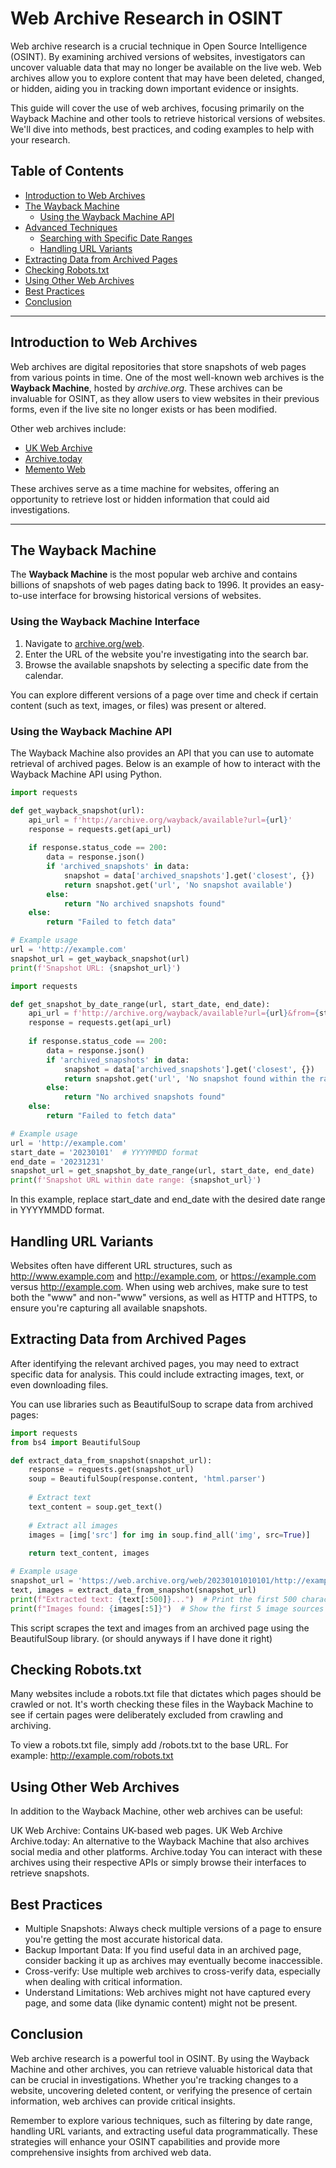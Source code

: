 # Web Archive Research in OSINT

Web archive research is a crucial technique in Open Source Intelligence (OSINT). By examining archived versions of websites, investigators can uncover valuable data that may no longer be available on the live web. Web archives allow you to explore content that may have been deleted, changed, or hidden, aiding you in tracking down important evidence or insights.

This guide will cover the use of web archives, focusing primarily on the Wayback Machine and other tools to retrieve historical versions of websites. We'll dive into methods, best practices, and coding examples to help with your research.

## Table of Contents
- [Introduction to Web Archives](#introduction-to-web-archives)
- [The Wayback Machine](#the-wayback-machine)
  - [Using the Wayback Machine API](#using-the-wayback-machine-api)
- [Advanced Techniques](#advanced-techniques)
  - [Searching with Specific Date Ranges](#searching-with-specific-date-ranges)
  - [Handling URL Variants](#handling-url-variants)
- [Extracting Data from Archived Pages](#extracting-data-from-archived-pages)
- [Checking Robots.txt](#checking-robotstxt)
- [Using Other Web Archives](#using-other-web-archives)
- [Best Practices](#best-practices)
- [Conclusion](#conclusion)

---

## Introduction to Web Archives

Web archives are digital repositories that store snapshots of web pages from various points in time. One of the most well-known web archives is the **Wayback Machine**, hosted by *archive.org*. These archives can be invaluable for OSINT, as they allow users to view websites in their previous forms, even if the live site no longer exists or has been modified.

Other web archives include:
- [UK Web Archive](https://www.webarchive.org.uk/)
- [Archive.today](https://archive.ph/)
- [Memento Web](https://mementoweb.org/)

These archives serve as a time machine for websites, offering an opportunity to retrieve lost or hidden information that could aid investigations.

---

## The Wayback Machine

The **Wayback Machine** is the most popular web archive and contains billions of snapshots of web pages dating back to 1996. It provides an easy-to-use interface for browsing historical versions of websites.

### Using the Wayback Machine Interface

1. Navigate to [archive.org/web](https://archive.org/web).
2. Enter the URL of the website you're investigating into the search bar.
3. Browse the available snapshots by selecting a specific date from the calendar.

You can explore different versions of a page over time and check if certain content (such as text, images, or files) was present or altered.

### Using the Wayback Machine API

The Wayback Machine also provides an API that you can use to automate retrieval of archived pages. Below is an example of how to interact with the Wayback Machine API using Python.

```python
import requests

def get_wayback_snapshot(url):
    api_url = f'http://archive.org/wayback/available?url={url}'
    response = requests.get(api_url)
    
    if response.status_code == 200:
        data = response.json()
        if 'archived_snapshots' in data:
            snapshot = data['archived_snapshots'].get('closest', {})
            return snapshot.get('url', 'No snapshot available')
        else:
            return "No archived snapshots found"
    else:
        return "Failed to fetch data"

# Example usage
url = 'http://example.com'
snapshot_url = get_wayback_snapshot(url)
print(f'Snapshot URL: {snapshot_url}')

import requests

def get_snapshot_by_date_range(url, start_date, end_date):
    api_url = f'http://archive.org/wayback/available?url={url}&from={start_date}&to={end_date}'
    response = requests.get(api_url)
    
    if response.status_code == 200:
        data = response.json()
        if 'archived_snapshots' in data:
            snapshot = data['archived_snapshots'].get('closest', {})
            return snapshot.get('url', 'No snapshot found within the range')
        else:
            return "No archived snapshots found"
    else:
        return "Failed to fetch data"

# Example usage
url = 'http://example.com'
start_date = '20230101'  # YYYYMMDD format
end_date = '20231231'
snapshot_url = get_snapshot_by_date_range(url, start_date, end_date)
print(f'Snapshot URL within date range: {snapshot_url}')
```
In this example, replace start_date and end_date with the desired date range in YYYYMMDD format.

## Handling URL Variants
Websites often have different URL structures, such as http://www.example.com and http://example.com, or https://example.com versus http://example.com. When using web archives, make sure to test both the "www" and non-"www" versions, as well as HTTP and HTTPS, to ensure you're capturing all available snapshots.

## Extracting Data from Archived Pages
After identifying the relevant archived pages, you may need to extract specific data for analysis. This could include extracting images, text, or even downloading files.

You can use libraries such as BeautifulSoup to scrape data from archived pages:
```python
import requests
from bs4 import BeautifulSoup

def extract_data_from_snapshot(snapshot_url):
    response = requests.get(snapshot_url)
    soup = BeautifulSoup(response.content, 'html.parser')
    
    # Extract text
    text_content = soup.get_text()
    
    # Extract all images
    images = [img['src'] for img in soup.find_all('img', src=True)]
    
    return text_content, images

# Example usage
snapshot_url = 'https://web.archive.org/web/20230101010101/http://example.com'
text, images = extract_data_from_snapshot(snapshot_url)
print(f"Extracted text: {text[:500]}...")  # Print the first 500 characters of the text
print(f"Images found: {images[:5]}")  # Show the first 5 image sources
```
This script scrapes the text and images from an archived page using the BeautifulSoup library. (or should anyways if I have done it right)

## Checking Robots.txt
Many websites include a robots.txt file that dictates which pages should be crawled or not. It's worth checking these files in the Wayback Machine to see if certain pages were deliberately excluded from crawling and archiving.

To view a robots.txt file, simply add /robots.txt to the base URL. For example: http://example.com/robots.txt

## Using Other Web Archives
In addition to the Wayback Machine, other web archives can be useful:

UK Web Archive: Contains UK-based web pages.
UK Web Archive
Archive.today: An alternative to the Wayback Machine that also archives social media and other platforms.
Archive.today
You can interact with these archives using their respective APIs or simply browse their interfaces to retrieve snapshots.

## Best Practices
- Multiple Snapshots: Always check multiple versions of a page to ensure you're getting the most accurate historical data.
- Backup Important Data: If you find useful data in an archived page, consider backing it up as archives may eventually become inaccessible.
- Cross-verify: Use multiple web archives to cross-verify data, especially when dealing with critical information.
- Understand Limitations: Web archives might not have captured every page, and some data (like dynamic content) might not be present.

## Conclusion
Web archive research is a powerful tool in OSINT. By using the Wayback Machine and other archives, you can retrieve valuable historical data that can be crucial in investigations. Whether you're tracking changes to a website, uncovering deleted content, or verifying the presence of certain information, web archives can provide critical insights.

Remember to explore various techniques, such as filtering by date range, handling URL variants, and extracting useful data programmatically. These strategies will enhance your OSINT capabilities and provide more comprehensive insights from archived web data.
